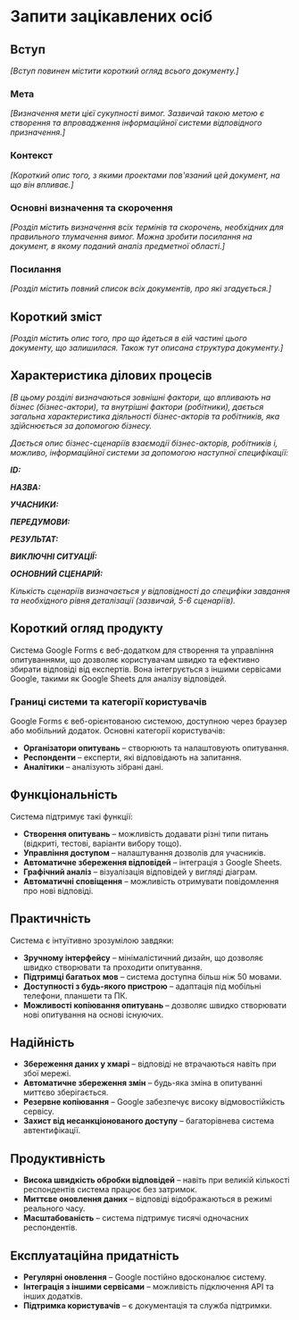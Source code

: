 # Запити зацікавлених осіб

## Вступ

*[Вступ повинен містити короткий огляд всього документу.]*

### Мета

*[Визначення мети цієї сукупності вимог. Зазвичай такою метою є створення та впровадження 
 інформаційної системи відповідного призначення.]*

### Контекст

*[Короткий опис того, з якими проектами пов'язаний цей документ, на що він впливає.]*


### Основні визначення та скорочення

*[Розділ містить визначення всіх термінів та скорочень, необхідних для правильного
тлумачення вимог. Можна зробити посилання на документ, в якому поданий аналіз предметної області.]*


### Посилання

*[Розділ містить повний список всіх документів, про які згадується.]*


## Короткий зміст

*[Розділ містить опис того, про що йдеться в еій частині цього документу, що залишилася. 
Також тут описана структура документу.]*

## Характеристика ділових процесів

*[В цьому розділі визначаються зовнішні фактори, що впливають на бізнес (бізнес-актори), 
та внутрішні фактори (робітники), дається загальна характеристика діяльності бізнес-акторів 
та робітників, яка здійснюється за допомогою бізнесу.*

*Дається опис бізнес-сценаріїв взаємодії бізнес-акторів, робітників і, можливо, інформаційної системи за допомогою наступної
специфікації:*

   
***ID:***
    
***НАЗВА:***
    
***УЧАСНИКИ:***

***ПЕРЕДУМОВИ:***

***РЕЗУЛЬТАТ:***

***ВИКЛЮЧНІ СИТУАЦІЇ:***

***ОСНОВНИЙ СЦЕНАРІЙ:***

*Кількість сценаріїв визначається у відповідності до специфіки завдання та необхідного 
рівня деталізації (зазвичай, 5-6 сценаріїв).*

## Короткий огляд продукту
Система Google Forms є веб-додатком для створення та управління опитуваннями, що дозволяє користувачам швидко та ефективно збирати відповіді від експертів. Вона інтегрується з іншими сервісами Google, такими як Google Sheets для аналізу відповідей.

### Границі системи та категорії користувачів
Google Forms є веб-орієнтованою системою, доступною через браузер або мобільний додаток. Основні категорії користувачів:
- **Організатори опитувань** – створюють та налаштовують опитування.
- **Респонденти** – експерти, які відповідають на запитання.
- **Аналітики** – аналізують зібрані дані.

## Функціональність
Система підтримує такі функції:
- **Створення опитувань** – можливість додавати різні типи питань (відкриті, тестові, варіанти вибору тощо).
- **Управління доступом** – налаштування дозволів для учасників.
- **Автоматичне збереження відповідей** – інтеграція з Google Sheets.
- **Графічний аналіз** – візуалізація відповідей у вигляді діаграм.
- **Автоматичні сповіщення** – можливість отримувати повідомлення про нові відповіді.

## Практичність
Система є інтуїтивно зрозумілою завдяки:
- **Зручному інтерфейсу** – мінімалістичний дизайн, що дозволяє швидко створювати та проходити опитування.
- **Підтримці багатьох мов** – система доступна більш ніж 50 мовами.
- **Доступності з будь-якого пристрою** – адаптація під мобільні телефони, планшети та ПК.
- **Можливості копіювання опитувань** – дозволяє швидко створювати нові опитування на основі існуючих.

## Надійність
- **Збереження даних у хмарі** – відповіді не втрачаються навіть при збої мережі.
- **Автоматичне збереження змін** – будь-яка зміна в опитуванні миттєво зберігається.
- **Резервне копіювання** – Google забезпечує високу відмовостійкість сервісу.
- **Захист від несанкціонованого доступу** – багаторівнева система автентифікації.

## Продуктивність
- **Висока швидкість обробки відповідей** – навіть при великій кількості респондентів система працює без затримок.
- **Миттєве оновлення даних** – відповіді відображаються в режимі реального часу.
- **Масштабованість** – система підтримує тисячі одночасних респондентів.

## Експлуатаційна придатність
- **Регулярні оновлення** – Google постійно вдосконалює систему.
- **Інтеграція з іншими сервісами** – можливість підключення API та інших додатків.
- **Підтримка користувачів** – є документація та служба підтримки.
